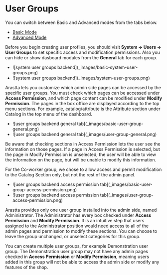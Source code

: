 User Groups
======

<div class="uk-alert-info uk-alert">
  <span class="uk-icon-info-circle"></span> You can switch between Basic and Advanced modes from the tabs below.
</div>
<ul class="uk-tab" data-uk-tab="{connect:'#doc-tabs', animation: 'fade'}">
    <li><a href="">Basic Mode</a></li>
    <li><a href="">Advanced Mode</a></li>
</ul>

Before you begin creating user profiles, you should visit **System → Users → User Groups** to set specific access and modification permissions. Also you can hide or show dasboard modules from the **General** tab for each group.

<ul id="doc-tabs" class="uk-switcher uk-margin">
    <li>![system user groups backend](_images/basic-system-user-groups.png)</li>
    <li>![system user groups backend](_images/system-user-groups.png)</li>
</ul>

Arastta lets you customize which admin side pages can be accessed by the specific user groups. You must check which pages can be accessed under **Access Permission**, and which page content can be modified under **Modify Permission**. The pages in the box office are displayed according to the top menu sections. For example, catalog/attribute is the Attribute section under Catalog in the top menu of the dashboard.

<ul id="doc-tabs" class="uk-switcher uk-margin">
    <li>![user groups backend general tab](_images/basic-user-group-general.png)</li>
    <li>![user groups backend general tab](_images/user-group-general.png)</li>
</ul>

<div class="uk-alert uk-alert-info uk-margin-small-left uk-margin-small-right"><i class="uk-icon-info-circle"></i> Be aware that checking sections in Access Permission lets the user see the information on those pages. If a page in Access Permission is selected, but the page in Modify Permission is unselected; the user will be able to view the information on the page, but will be unable to modify this information.</div>

For the Co-worker group, we chose to allow access and permit modification to the Catalog Section only, but not the rest of the admin panel.

<ul id="doc-tabs" class="uk-switcher uk-margin">
    <li>![user groups backend access permission tab](_images/basic-user-group-access-permission.png)</li>
    <li>![user groups backend access permission tab](_images/user-group-access-permission.png)</li>
</ul>

Arastta provides only one user group installed into the admin side, named Administrator. The Administrator has every box checked under **Access Permission** and **Modify Permission**. It is an intuitive step that users assigned to the Administrator position would need access to all of the admin pages and permission to modify these sections. You can choose to leave the group unchanged, or unselect categories for this group.

You can create multiple user groups, for example Demonstration user group. The Demonstration user group may not have any admin pages checked in **Access Permission** or **Modify Permission**, meaning users added in this group will not be able to access the admin side or modify any features of the shop.

